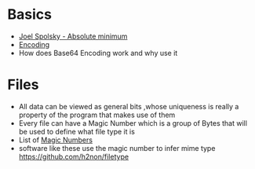 # Basics
- [Joel Spolsky - Absolute minimum](https://www.joelonsoftware.com/2003/10/08/the-absolute-minimum-every-software-developer-absolutely-positively-must-know-about-unicode-and-character-sets-no-excuses/)
- [Encoding](http://kunststube.net/encoding/)
- How does Base64 Encoding work and why use it 

# Files
- All data can be viewed as general bits ,whose uniqueness is really a property of the program that makes use of them
- Every file can have a Magic Number which is a group of Bytes that will be used to define what file type it is
- List of [Magic Numbers](https://en.wikipedia.org/wiki/List_of_file_signatures)
- software like these use the magic number to infer mime type https://github.com/h2non/filetype

